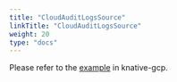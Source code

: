 ```yaml
---
title: "CloudAuditLogsSource"
linkTitle: "CloudAuditLogsSource"
weight: 20
type: "docs"
---
```


Please refer to the [example](https://github.com/google/knative-gcp/blob/master/docs/examples/cloudauditlogssource/README.md) in knative-gcp.
